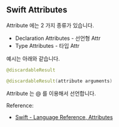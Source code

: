 ## Swift Attributes

Attribute 에는 2 가지 종류가 있습니다.

* Declaration Attributes - 선언형 Attr
* Type Attributes - 타입 Attr

예시는 아래와 같습니다.

```swift
@discardableResult
```
```swift
@discardableResult(attribute arguments)
```

Attribute 는 @ 를 이용해서 선언합니다.

Reference: 
* [Swift - Language Reference, Attributes](https://docs.swift.org/swift-book/ReferenceManual/Attributes.html)
